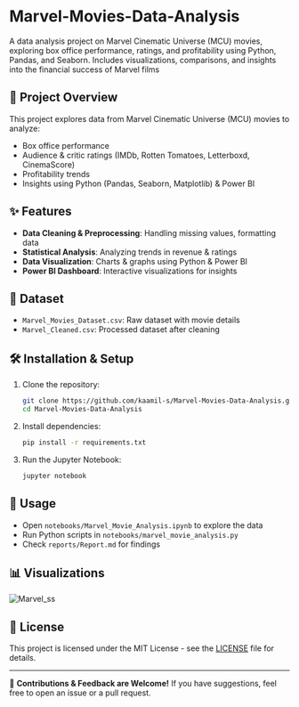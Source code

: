 # Marvel-Movies-Data-Analysis
A data analysis project on Marvel Cinematic Universe (MCU) movies, exploring box office performance, ratings, and profitability using Python, Pandas, and Seaborn. Includes visualizations, comparisons, and insights into the financial success of Marvel films


## 📌 Project Overview

This project explores data from Marvel Cinematic Universe (MCU) movies to analyze:

- Box office performance
- Audience & critic ratings (IMDb, Rotten Tomatoes, Letterboxd, CinemaScore)
- Profitability trends
- Insights using Python (Pandas, Seaborn, Matplotlib) & Power BI

## ✨ Features

- **Data Cleaning & Preprocessing**: Handling missing values, formatting data
- **Statistical Analysis**: Analyzing trends in revenue & ratings
- **Data Visualization**: Charts & graphs using Python & Power BI
- **Power BI Dashboard**: Interactive visualizations for insights

## 📂 Dataset

- `Marvel_Movies_Dataset.csv`: Raw dataset with movie details
- `Marvel_Cleaned.csv`: Processed dataset after cleaning

## 🛠 Installation & Setup

1. Clone the repository:
   ```bash
   git clone https://github.com/kaamil-s/Marvel-Movies-Data-Analysis.git
   cd Marvel-Movies-Data-Analysis
   ```
2. Install dependencies:
   ```bash
   pip install -r requirements.txt
   ```
3. Run the Jupyter Notebook:
   ```bash
   jupyter notebook
   ```

## 🚀 Usage

- Open `notebooks/Marvel_Movie_Analysis.ipynb` to explore the data
- Run Python scripts in `notebooks/marvel_movie_analysis.py`
- Check `reports/Report.md` for findings

## 📊 Visualizations
![Marvel_ss](https://github.com/user-attachments/assets/3a1dff27-c56a-4092-9c56-57797e1958f3) 


## 📜 License

This project is licensed under the MIT License - see the [LICENSE](LICENSE) file for details.

---

🔹 **Contributions & Feedback are Welcome!** If you have suggestions, feel free to open an issue or a pull request.


